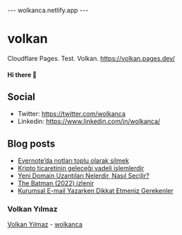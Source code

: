 ---  wolkanca.netlify.app ---
# volkan
Cloudflare Pages. Test. Volkan. https://volkan.pages.dev/

#### Hi there 👋

## Social
- Twitter: https://twitter.com/wolkanca
- Linkedin: https://www.linkedin.com/in/wolkanca/


## Blog posts
<!-- BLOG-POST-LIST:START -->
- [Evernote’da notları toplu olarak silmek](https://wolkanca.com/evernoteda-notlari-toplu-olarak-silmek/)
- [Kripto ticaretinin geleceği vadeli işlemlerdir](https://wolkanca.com/kripto-ticaretinin-gelecegi-vadeli-islemlerdir/)
- [Yeni Domain Uzantıları Nelerdir, Nasıl Seçilir?](https://wolkanca.com/yeni-domain-uzantilari-nelerdir-nasil-secilir/)
- [The Batman &lpar;2022&rpar; izlenir](https://wolkanca.com/the-batman-2022-izlenir/)
- [Kurumsal E-mail Yazarken Dikkat Etmeniz Gerekenler](https://wolkanca.com/kurumsal-e-mail-yazarken-dikkat-etmeniz-gerekenler/)
<!-- BLOG-POST-LIST:END -->


### Volkan Yılmaz

[Volkan Yılmaz](https://volkanyilmaz.com.tr/) - [wolkanca](https://wolkanca.com/)

